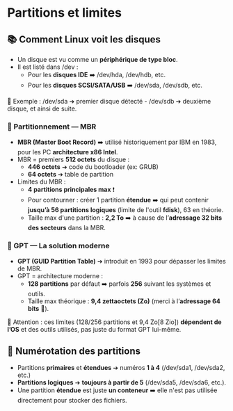 # Partitions et limites

## **📚 Comment Linux voit les disques**

- Un disque est vu comme un **périphérique de type bloc**.
- Il est listé dans /dev :
  - Pour les **disques IDE** ➡️ /dev/hda, /dev/hdb, etc.
  - Pour les **disques SCSI/SATA/USB** ➡️ /dev/sda, /dev/sdb, etc.

🔎 Exemple : /dev/sda ➔ premier disque détecté - /dev/sdb ➔ deuxième disque, et ainsi de suite.

### **🧱 Partitionnement — MBR**

- **MBR (Master Boot Record)** ➡️ utilisé historiquement par IBM en 1983, pour les PC **architecture x86 Intel**.
- MBR = premiers **512 octets** du disque :
  - **446 octets** ➔ code du bootloader (ex: GRUB)
  - **64 octets** ➔ table de partition
- Limites du MBR :
  - **4 partitions principales max** ❗
  - Pour contourner : créer 1 partition **étendue** ➡️ qui peut contenir **jusqu’à 56 partitions logiques** (limite de l'outil **fdisk**), 63 en théorie.
  - Taille max d'une partition : **2,2 To** ➡️ à cause de l’**adressage 32 bits des secteurs** dans la MBR.



### **🚀 GPT — La solution moderne**

- **GPT (GUID Partition Table)** ➔ introduit en 1993 pour dépasser les limites de MBR.
- GPT = architecture moderne :
  - **128 partitions** par défaut ➡️ parfois **256** suivant les systèmes et outils.
  - Taille max théorique : **9,4 zettaoctets (Zo)** (merci à l’**adressage 64 bits** 🎯).

🧠 Attention : ces limites (128/256 partitions et 9,4 Zo[8 Zio]) **dépendent de l’OS** et des outils utilisés, pas juste du format GPT lui-même.



## **🔢 Numérotation des partitions**

- Partitions **primaires** et **étendues** ➔ numéros **1 à 4** (/dev/sda1, /dev/sda2, etc.)
- **Partitions logiques** ➔ **toujours à partir de 5** (/dev/sda5, /dev/sda6, etc.).
- Une partition **étendue** est juste **un conteneur** ➡️ elle n'est pas utilisée directement pour stocker des fichiers.



